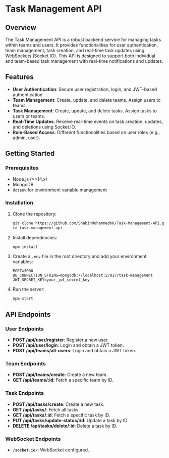 # Task Management API

## Overview

The Task Management API is a robust backend service for managing tasks within teams and users. It provides functionalities for user authentication, team management, task creation, and real-time task updates using WebSockets (Socket.IO). This API is designed to support both individual and team-based task management with real-time notifications and updates.

## Features

- **User Authentication**: Secure user registration, login, and JWT-based authentication.
- **Team Management**: Create, update, and delete teams. Assign users to teams.
- **Task Management**: Create, update, and delete tasks. Assign tasks to users or teams.
- **Real-Time Updates**: Receive real-time events on task creation, updates, and deletions using Socket.IO.
- **Role-Based Access**: Different functionalities based on user roles (e.g., admin, user).

## Getting Started

### Prerequisites

- Node.js (>=14.x)
- MongoDB
- `dotenv` for environment variable management

### Installation

1. Clone the repository:

   ```bash
   git clone https://github.com/ShabinMuhammedKK/Task-Management-API.git
   cd task-management-api
   ```

2. Install dependencies:

   ```bash
   npm install
   ```

3. Create a `.env` file in the root directory and add your environment variables:

   ```env
   PORT=3000
   DB_CONNECTION_STRING=mongodb://localhost:27017/task-management
   JWT_SECRET_KEY=your_jwt_secret_key
   ```

4. Run the server:

   ```bash
   npm start
   ```

## API Endpoints

### User Endpoints

- **POST /api/user/register**: Register a new user.
- **POST /api/user/login**: Login and obtain a JWT token.
- **POST /api/teams/all-users**: Login and obtain a JWT token.

### Team Endpoints

- **POST /api/teams/create**: Create a new team.
- **GET /api/teams/:id**: Fetch a specific team by ID.

### Task Endpoints

- **POST /api/tasks/create**: Create a new task.
- **GET /api/tasks/**: Fetch all tasks.
- **GET /api/tasks/:id**: Fetch a specific task by ID.
- **PUT /api/tasks/update-status/:id**: Update a task by ID.
- **DELETE /api/tasks/delete/:id**: Delete a task by ID.

### WebSocket Endpoints

- **`/socket.io/`**: WebSocket configured.
